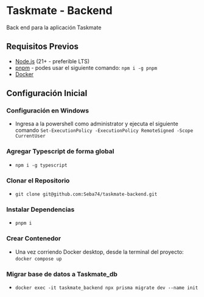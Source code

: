<!-- Create a readme to explain how to run the project -->
# Taskmate - Backend

Back end para la aplicación Taskmate

## Requisitos Previos

- [Node.js](https://nodejs.org/) (21+ - preferible LTS)
- [pnpm](https://pnpm.io/) - podes usar el siguiente comando: 
    ``` npm i -g pnpm ```
- [Docker](https://www.docker.com/products/docker-desktop/)

## Configuración Inicial

### Configuración en Windows

* Ingresa a la powershell como administrator y ejecuta el siguiente comando
    ``` Set-ExecutionPolicy -ExecutionPolicy RemoteSigned -Scope CurrentUser ```

### Agregar Typescript de forma global
* ``` npm i -g typescript ```

### Clonar el Repositorio
* ``` git clone git@github.com:Seba74/taskmate-backend.git ```

### Instalar Dependencias
* ``` pnpm i ```

### Crear Contenedor
* Una vez corriendo Docker desktop, desde la terminal del proyecto: 
    ``` docker compose up ```

### Migrar base de datos a Taskmate_db 
* ``` docker exec -it taskmate_backend npx prisma migrate dev --name init ```

